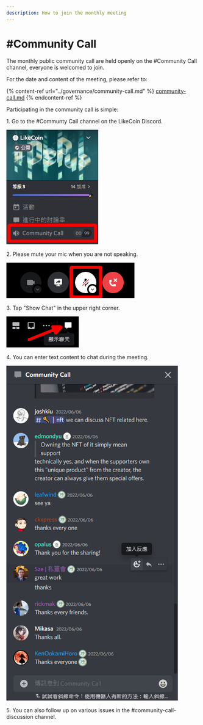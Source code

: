```yaml
---
description: How to join the monthly meeting
---
```


# #Community Call

The monthly public community call are held openly on the #Community Call channel, everyone is welcomed to join.

For the date and content of the meeting, please refer to:

{% content-ref url="../governance/community-call.md" %}
[community-call.md](../governance/community-call.md)
{% endcontent-ref %}

Participating in the community call is simple:

1\. Go to the #Communty Call channel on the LikeCoin Discord.

![](<../../.gitbook/assets/Community Call 1.png>)

2\. Please mute your mic when you are not speaking.

![](<../../.gitbook/assets/Community Call 2.png>)

3\. Tap "Show Chat" in the upper right corner.

![](<../../.gitbook/assets/Community Call 3.png>)

4\. You can enter text content to chat during the meeting.

![](<../../.gitbook/assets/Community Call 4.png>)

5\. You can also follow up on various issues in the #community-call-discussion channel.
